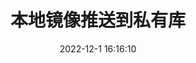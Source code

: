 ---
title: 本地镜像推送到私有库
date: 2022-12-1 16:16:10
permalink: /docker/push/
categories:
  - docker
tags:
  - docker
---